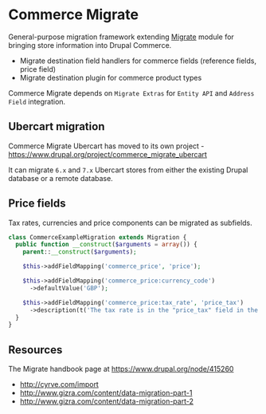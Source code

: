 # Commerce Migrate

General-purpose migration framework extending [Migrate](https://www.drupal.org/project/migrate) module for bringing store information into Drupal Commerce.

- Migrate destination field handlers for commerce fields (reference fields, price field)
- Migrate destination plugin for commerce product types

Commerce Migrate depends on `Migrate Extras` for `Entity API` and `Address Field` integration.

## Ubercart migration

Commerce Migrate Ubercart has moved to its own project - https://www.drupal.org/project/commerce_migrate_ubercart

It can migrate `6.x` and `7.x` Ubercart stores from either the existing Drupal database or a remote database.

## Price fields

Tax rates, currencies and price components can be migrated as subfields.

```php
class CommerceExampleMigration extends Migration {
  public function __construct($arguments = array()) {
    parent::__construct($arguments);

    $this->addFieldMapping('commerce_price', 'price');

    $this->addFieldMapping('commerce_price:currency_code')
      ->defaultValue('GBP');

    $this->addFieldMapping('commerce_price:tax_rate', 'price_tax')
      ->description(t('The tax rate is in the "price_tax" field in the source.'));
  }
}
```

## Resources

The Migrate handbook page at https://www.drupal.org/node/415260

- http://cyrve.com/import
- http://www.gizra.com/content/data-migration-part-1
- http://www.gizra.com/content/data-migration-part-2

